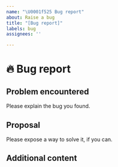 ```yaml
---
name: "\U0001f525 Bug report"
about: Raise a bug
title: "[Bug report]"
labels: bug
assignees: ''

---
```


# :fire: Bug report

## Problem encountered

Please explain the bug you found.

## Proposal

Please expose a way to solve it, if you can.

## Additional content
